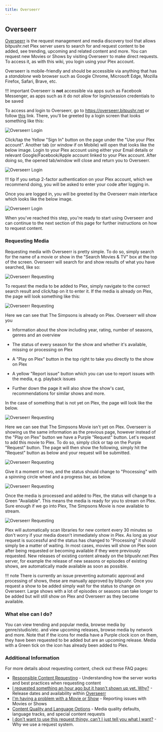 ```yaml
---
title: Overseerr
---
```


## Overseerr

[Overseerr](https://overseerr.dev/) is the request management and media discovery tool that allows bitpushr.net Plex server users to search for and request content to be added, see trending, upcoming and related content and more. You can request new Movies or Shows by visiting Overseerr to make direct requests. To access it, as with this wiki, you login using your Plex account.

Overseerr is mobile-friendly and should be accessible via anything that has a *standalone* web browser such as Google Chrome, Microsoft Edge, Mozilla Firefox, Safari, Brave, etc.

!!! important
    Overseerr is **not** accessible via apps such as Facebook Messenger, as apps such as it do not allow for login/session credentials to be saved

To access and login to Overseerr, go to https://overseerr.bitpushr.net or follow [this](https://overseerr.bitpushr.net) link. There, you'll be greeted by a login screen that looks something like this:

![Overseerr Login](../assets/images/overseerr-login.png)

Click/tap the Yellow "Sign In" button on the page under the "Use your Plex account". Another tab (or window if on Mobile) will open that looks like the below image. Login to your Plex account using either your Email details or relevant Google/Facebook/Apple account linked to your Plex account. After doing so, the opened tab/window will close and return you to Overseerr.

![Overseerr Login](../assets/images/overseerr-login2.png)

!!! tip
    If you setup 2-factor authentication on your Plex account, which we recommend doing, you will be asked to enter your code after logging in.

Once you are logged in, you will be greeted by the Overseerr main interface which looks like the below image.

![Overseerr Login](../assets/images/overseerr-login3.png)

 When you've reached this step, you're ready to start using Overseerr and can continue to the next section of this page for further instructions on how to request content.

### Requesting Media

Requesting media with Overseerr is pretty simple. To do so, simply search for the name of a movie or show in the "Search Movies & TV" box at the top of the screen. Overseerr will search for and show results of what you have searched, like so:

![Overseerr Requesting](../assets/images/overseerr-requesting.png)

To request the media to be added to Plex, simply navigate to the correct search result and click/tap on it to enter it. If the media is already on Plex, the page will look something like this:

![Overseerr Requesting](../assets/images/overseerr-requesting2.png)

Here we can see that The Simpsons is already on Plex. Overseerr will show you

- Information about the show including year, rating, number of seasons, genres and an overview

- The status of every season for the show and whether it's available, missing or processing on Plex

- A "Play on Plex" button in the top right to take you directly to the show on Plex

- A yellow "Report issue" button which you can use to report issues with the media, e.g. playback issues

- Further down the page it will also show the show's cast, recommendations for similar shows and more.

In the case of something that is not yet on Plex, the page will look like the below.

![Overseerr Requesting](../assets/images/overseerr-requesting3.png)

Here we can see that The Simpsons Movie isn't yet on Plex. Overseerr is showing us the same information as the previous page, however instead of the "Play on Plex" button we have a Purple "Request" button. Let's request to add this movie to Plex. To do so, simply click or tap on the Purple "Request" button. The page will then show the following, simply hit the "Request" button as below and your request will be submitted.

![Overseerr Requesting](../assets/images/overseerr-requesting4.png)

Give it a moment or two, and the status should change to "Processing" with a spinning circle wheel and a progress bar, as below.

![Overseerr Requesting](../assets/images/overseerr-requesting5.png)

Once the media is processed and added to Plex, the status will change to a Green "Available". This means the media is ready for you to stream on Plex. Sure enough if we go into Plex, The Simpsons Movie is now available to stream.

![Overseerr Requesting](../assets/images/overseerr-requesting6.png)

Plex will automatically scan libraries for new content every 30 minutes so don't worry if your media doesn't immediately show in Plex. As long as your request is successful and the status has changed to "Processing" it should simply be a matter of waiting. In most cases, movies will show on Plex soon after being requested or becoming available if they were previously requested. New releases of existing content already on the bitpushr.net Plex server, for example the release of new seasons or episodes of existing shows, are automatically made available as soon as possible.

!!! note
    There is currently an issue preventing automatic approval and processing of shows, these are manually approved by bitpushr. Once you request a show to be added simply wait for the status to change on Overseerr. Large shows with a lot of episodes or seasons can take longer to be added but will still show on Plex and Overseerr as they become available.

### What else can I do?

You can view trending and popular media, browse media by genre/studio/etc. and view upcoming releases, browse media by network and more. Note that if the icons for media have a Purple clock icon on them, they have been requested to be added but are an upcoming release. Media with a Green tick on the icon has already been added to Plex.

### Additional Information

For more details about requesting content, check out these FAQ pages:

- [Responsible Content Requesting](../faq/responsible-content-requests.md) - Understanding how the server works and best practices when requesting content
- [I requested something an hour ago but it hasn't shown up yet. Why?](../faq/missing-requests.md) - Release dates and availability within [Overseerr](https://overseerr.bitpushr.net)
- [I'm having a problem with a Movie or Show](../faq/content-issues.md) - Reporting issues with Movies or Shows
- [Content Quality and Language Options](../faq/special-requests.md) - Media quality defaults, language tracks, and special content requests
- [I don't want to use this request thingy, can't I just tell you what I want?](../faq/i-dont-want-to-use-overseerr.md) - Why we use a request system.
